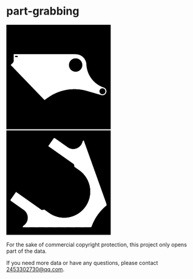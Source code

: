 # part-grabbing
<BODY>
<img src="https://github.com/tiantianhuanle/part-grabbing/blob/main/example/11%23133%2330_2.png" width=275 alt="example1"/>
<img src="https://github.com/tiantianhuanle/part-grabbing/blob/main/example/16%23219%23247_2.png" width=275 alt="example2"/>
</BODY>

For the sake of commercial copyright protection, this project only opens part of the data.

If you need more data or have any questions, please contact 2453302730@qq.com.
